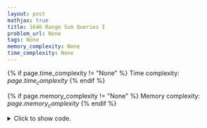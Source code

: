 ```yaml
---
layout: post
mathjax: true
title: 1646 Range Sum Queries I
problem_url: None
tags: None
memory_complexity: None
time_complexity: None
---
```




{% if page.time_complexity != "None" %}
Time complexity: ${{ page.time_complexity }}$
{% endif %}

{% if page.memory_complexity != "None" %}
Memory complexity: ${{ page.memory_complexity }}$
{% endif %}

<details>
<summary>
<p style="display:inline">Click to show code.</p>
</summary>
```cpp
{% raw %}
using namespace std;
using ll = long long;
using ii = pair<int, int>;
using vi = vector<int>;
int const NMAX = 2e5 + 11;
ll n, a[NMAX], p[NMAX];
inline ll sum(int l, int r) { return p[r] - p[l - 1]; }
int main(void)
{
    int q;
    cin >> n >> q;
    for (int i = 1; i <= n; ++i)
        cin >> a[i], p[i] = a[i] + p[i - 1];
    while (q--)
    {
        int l, r;
        cin >> l >> r;
        cout << sum(l, r) << endl;
    }
    return 0;
}

{% endraw %}
```
</details>

